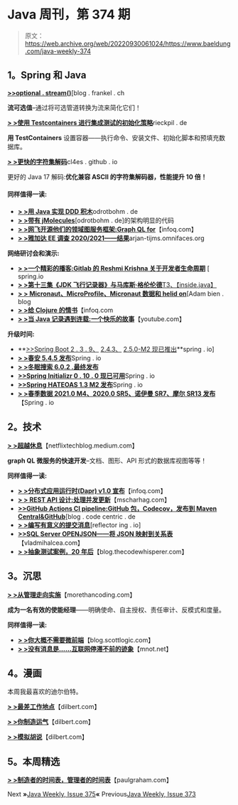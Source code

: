 # Java 周刊，第 374 期

> 原文：<https://web.archive.org/web/20220930061024/https://www.baeldung.com/java-weekly-374>

## 1。Spring 和 Java

[**>>optional . stream()**](https://web.archive.org/web/20221017212813/https://blog.frankel.ch/optional-stream/)[blog . frankel . ch

**流可选值**–通过将可选管道转换为流来简化它们！

[**> >使用 Testcontainers 进行集成测试的初始化策略**](https://web.archive.org/web/20221017212813/https://rieckpil.de/initialization-strategies-with-testcontainers-for-integration-tests/)rieckpil . de

**用 TestContainers** 设置容器——执行命令、安装文件、初始化脚本和预填充数据库。

[**> >更快的字符集解码**](https://web.archive.org/web/20221017212813/https://cl4es.github.io/2021/02/23/Faster-Charset-Decoding.html)cl4es . github . io

更好的 Java 17 解码:**优化兼容 ASCII 的字符集解码器，性能提升 10 倍！**

#### 同样值得一读:

*   [**> >用 Java 实现 DDD 积木**](https://web.archive.org/web/20221017212813/http://www.odrotbohm.de/2020/03/Implementing-DDD-Building-Blocks-in-Java/)odrotbohm . de
*   [**> >带有 jMolecules**](https://web.archive.org/web/20221017212813/http://www.odrotbohm.de/2021/02/Architecturally-evident-code-with-jMolecules/)[odrotbohm . de]的架构明显的代码
*   [**> >网飞开源他们的领域图服务框架:Graph QL for**](https://web.archive.org/web/20221017212813/https://www.infoq.com/news/2021/02/netflix-graphql-spring-boot/)【infoq.com】
*   [**> >雅加达 EE 调查 2020/2021——结果**](https://web.archive.org/web/20221017212813/https://arjan-tijms.omnifaces.org/2021/02/jakarta-ee-survey-20202021-results.html)arjan-tijms.omnifaces.org

**网络研讨会和演示:**

*   [**> >一个精彩的播客:Gitlab 的 Reshmi Krishna 关于开发者生命周期**](https://web.archive.org/web/20221017212813/https://spring.io/blog/2021/02/18/a-bootiful-podcast-gitlab-s-reshmi-krishna-on-the-developer-lifecycle) [ spring.io
*   [**> >第十三集《JDK 飞行记录器》与马库斯·格伦伦德**T3、【inside.java】](https://web.archive.org/web/20221017212813/https://inside.java/2021/02/22/podcast-013/)
*   [**> > Micronaut、MicroProfile、Micronaut 数据和 helid on**](https://web.archive.org/web/20221017212813/https://adambien.blog/roller/abien/entry/micronaut_microprofile_micronaut_data_and)[Adam bien . blog
*   [**> >给 Clojure 的情书**](https://web.archive.org/web/20221017212813/https://www.infoq.com/presentations/developer-clojure/)【infoq.com
*   [**> >当 Java 记录遇到连载:一个快乐的故事**](https://web.archive.org/web/20221017212813/https://www.youtube.com/watch?v=2C9V3MTQvjU)【youtube.com】

**升级时间:**

*   **[>>Spring Boot 2 . 3 . 9、](https://web.archive.org/web/20221017212813/https://spring.io/blog/2021/02/18/spring-boot-2-3-9-is-now-available) [2.4.3、](https://web.archive.org/web/20221017212813/https://spring.io/blog/2021/02/18/spring-boot-2-4-3-is-now-available) [2.5.0-M2 现已推出](https://web.archive.org/web/20221017212813/https://spring.io/blog/2021/02/18/spring-boot-2-5-0-m2-available-now)**spring . io]
*   [**> >春安 5.4.5 发布**](https://web.archive.org/web/20221017212813/https://spring.io/blog/2021/02/18/spring-security-5-4-5-released)Spring . io
*   [**> >冬眠搜索 6.0.2 .最终发布**](https://web.archive.org/web/20221017212813/https://in.relation.to/2021/02/24/hibernate-search-6-0-2-Final/)
*   [**>>Spring Initializr 0 . 10 . 0 现已可用**](https://web.archive.org/web/20221017212813/https://spring.io/blog/2021/02/19/spring-initializr-0-10-0-available-now)Spring . io
*   [**>>Spring HATEOAS 1.3 M2 发布**](https://web.archive.org/web/20221017212813/https://spring.io/blog/2021/02/19/spring-hateoas-1-3-m2-released)Spring . io
*   [**> >春季数据 2021.0 M4、2020.0 SR5、诺伊曼 SR7、摩尔 SR13 发布**](https://web.archive.org/web/20221017212813/https://spring.io/blog/2021/02/18/spring-data-2021-0-m4-2020-0-sr5-neumann-sr7-and-moore-sr13-released)【Spring . io

## 2。技术

[**> >超越休息**](https://web.archive.org/web/20221017212813/https://netflixtechblog.medium.com/beyond-rest-1b76f7c20ef6)【netflixtechblog.medium.com】

**graph QL 微服务的快速开发**–文档、图形、API 形式的数据库视图等等！

**同样值得一读:**

*   [**> >分布式应用运行时(Dapr) v1.0 宣布**](https://web.archive.org/web/20221017212813/https://www.infoq.com/news/2021/02/dapr-production-ready/)【infoq.com】
*   [**> > REST API 设计:处理并发更新**](https://web.archive.org/web/20221017212813/https://www.mscharhag.com/api-design/rest-concurrent-updates)【mscharhag.com】
*   [**>>GitHub Actions CI pipeline:GitHub 包，Codecov，发布到 Maven Central&GitHub**](https://web.archive.org/web/20221017212813/https://blog.codecentric.de/en/2021/02/github-actions-pipeline/)[blog . code centric . de
*   [**> >编写有意义的提交消息**](https://web.archive.org/web/20221017212813/https://reflectoring.io/meaningful-commit-messages/)[reflector ing . io]
*   [**>>SQL Server OPENJSON——将 JSON 映射到关系表**](https://web.archive.org/web/20221017212813/https://vladmihalcea.com/sql-server-openjson/)【vladmihalcea.com】
*   [**> >抽象测试案例，20 年后**](https://web.archive.org/web/20221017212813/https://blog.thecodewhisperer.com/permalink/abstract-test-cases-20-years-later)【blog.thecodewhisperer.com】

## 3。沉思

[**> >从管理走向实施**](https://web.archive.org/web/20221017212813/https://morethancoding.com/2021/02/16/moving-from-management-to-enablement/)【morethancoding.com】

**成为一名有效的使能经理**——明确使命、自主授权、责任审计、反模式和度量。

**同样值得一读:**

*   [**> >你大概不需要微前端**](https://web.archive.org/web/20221017212813/https://blog.scottlogic.com/2021/02/17/probably-dont-need-microfrontends.html)【blog.scottlogic.com】
*   [**> >没有消息是……互联网停滞不前的迹象**](https://web.archive.org/web/20221017212813/https://www.mnot.net/blog/2021/02/18/no-news)【mnot.net】

## 4。漫画

本周我最喜欢的迪尔伯特。

[**> >最差工作地点**](https://web.archive.org/web/20221017212813/https://dilbert.com/strip/2021-02-25)【dilbert.com】

[**> >你制造运气**](https://web.archive.org/web/20221017212813/https://dilbert.com/strip/2021-02-24)【dilbert.com】

[**> >模拟胡说**](https://web.archive.org/web/20221017212813/https://dilbert.com/strip/2021-02-23)【dilbert.com】

## 5。本周精选

**[> >制造者的时间表，管理者的时间表](https://web.archive.org/web/20221017212813/http://www.paulgraham.com/makersschedule.html)**【paulgraham.com】

Next **»**[Java Weekly, Issue 375](/web/20221017212813/https://www.baeldung.com/java-weekly-375)**«** Previous[Java Weekly, Issue 373](/web/20221017212813/https://www.baeldung.com/java-weekly-373)